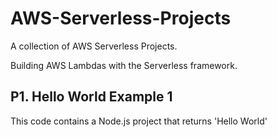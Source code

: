 # AWS-Serverless-Projects
A collection of AWS Serverless Projects.

Building AWS Lambdas with the Serverless framework.  

## P1. Hello World Example 1
This code contains a Node.js project that returns 'Hello World'
